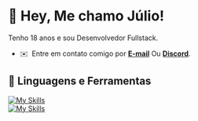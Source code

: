 # 👋 Hey, Me chamo Júlio!
Tenho 18 anos e sou Desenvolvedor Fullstack.

* ✉️  Entre em contato comigo por **[E-mail](mailto:juliodeveloper@hotmail.com)** Ou **[Discord](https://discord.com/users/885158216101687307)**.
  
## 🔨 Linguagens e Ferramentas
[![My Skills](https://skillicons.dev/icons?i=html,css,react,javascript,typescript,nodejs)](https://skillicons.dev)<br>
[![My Skills](https://skillicons.dev/icons?i=git,express,jest,vitest,mysql,postgresql,prisma,docker)](https://skillicons.dev)

